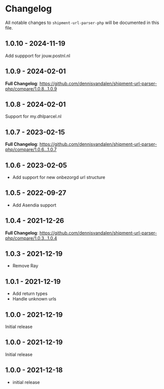 # Changelog

All notable changes to `shipment-url-parser-php` will be documented in this file.

## 1.0.10 - 2024-11-19

Add suppport for jouw.postnl.nl

## 1.0.9 - 2024-02-01

**Full Changelog**: https://github.com/dennisvandalen/shipment-url-parser-php/compare/1.0.8...1.0.9

## 1.0.8 - 2024-02-01

Support for my.dhlparcel.nl

## 1.0.7 - 2023-02-15

**Full Changelog**: https://github.com/dennisvandalen/shipment-url-parser-php/compare/1.0.6...1.0.7

## 1.0.6 - 2023-02-05

- Add support for new onbezorgd url structure

## 1.0.5 - 2022-09-27

- Add Asendia support

## 1.0.4 - 2021-12-26

**Full Changelog**: https://github.com/dennisvandalen/shipment-url-parser-php/compare/1.0.3...1.0.4

## 1.0.3 - 2021-12-19

- Remove Ray

## 1.0.1 - 2021-12-19

- Add return types
- Handle unknown urls

## 1.0.0 - 2021-12-19

Initial release

## 1.0.0 - 2021-12-19

Initial release

## 1.0.0 - 2021-12-18

- initial release
